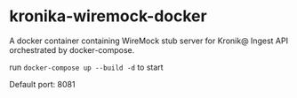 # kronika-wiremock-docker
A docker container containing WireMock stub server for Kronik@ Ingest API orchestrated by docker-compose.

run `docker-compose up --build -d` to start

Default port: 8081